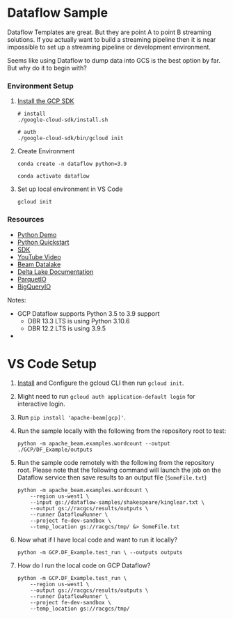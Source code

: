 # Dataflow Sample

Dataflow Templates are great. But they are point A to point B streaming solutions. If you actually want to build a streaming pipeline then it is near impossible to set up a streaming pipeline or development environment. 

Seems like using Dataflow to dump data into GCS is the best option by far. But why do it to begin with? 




### Environment Setup

1. [Install the GCP SDK](https://cloud.google.com/sdk/docs/install)
    ```
    # install 
    ./google-cloud-sdk/install.sh

    # auth
    ./google-cloud-sdk/bin/gcloud init
    ```

1. Create Environment 
    ```
    conda create -n dataflow python=3.9

    conda activate dataflow
    ```
1. Set up local environment in VS Code
    ```
    gcloud init
    ```



### Resources 
- [Python Demo](https://medium.com/google-cloud/understanding-the-dataflow-quickstart-for-python-tutorial-e134f39564c7)
- [Python Quickstart](https://cloud.google.com/dataflow/docs/quickstarts/create-pipeline-python)  
- [SDK](https://cloud.google.com/sdk/docs/install)  
- [YouTube Video](https://www.youtube.com/watch?v=J-b2Eo5Qvp8)
- [Beam Datalake](https://github.com/nanhu-lab/beam-datalake)
- [Delta Lake Documentation](https://delta-io.github.io/delta-rs/python/usage.html#querying-delta-tables)
- [ParquetIO](https://beam.apache.org/releases/pydoc/2.45.0/_modules/apache_beam/io/parquetio.html)
- [BigQueryIO](https://beam.apache.org/releases/pydoc/2.45.0/_modules/apache_beam/io/gcp/bigtableio.html)


Notes:
- GCP Dataflow supports Python 3.5 to 3.9 support 
    - DBR 13.3 LTS is using Python 3.10.6
    - DBR 12.2 LTS is using 3.9.5 
- 



# VS Code Setup

1. [Install](https://cloud.google.com/sdk/docs/install) and Configure the gcloud CLI then run `gcloud init`. 

1. Might need to run `gcloud auth application-default login` for interactive login. 

1. Run `pip install 'apache-beam[gcp]'`.

1. Run the sample locally with the following from the repository root to test:
    ```
    python -m apache_beam.examples.wordcount --output ./GCP/DF_Example/outputs
    ```

1. Run the sample code remotely with the following from the repository root. Please note that the following command will launch the job on the Dataflow service then save results to an output file (`SomeFile.txt`)
    ```
    python -m apache_beam.examples.wordcount \
        --region us-west1 \
        --input gs://dataflow-samples/shakespeare/kinglear.txt \
        --output gs://racgcs/results/outputs \
        --runner DataflowRunner \
        --project fe-dev-sandbox \
        --temp_location gs://racgcs/tmp/ &> SomeFile.txt  
    ```



1. Now what if I have local code and want to run it locally? 
    ```
    python -m GCP.DF_Example.test_run \ --outputs outputs
    ```

1. How do I run the local code on GCP Dataflow?  
    ```
    python -m GCP.DF_Example.test_run \
        --region us-west1 \
        --output gs://racgcs/results/outputs \
        --runner DataflowRunner \
        --project fe-dev-sandbox \
        --temp_location gs://racgcs/tmp/ 
    ```